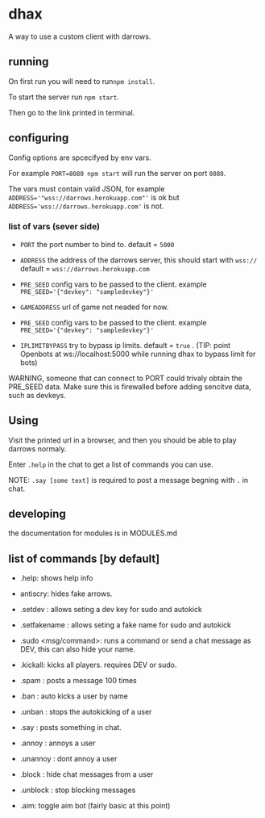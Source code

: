 # dhax

A way to use a custom client with darrows.

## running

On first run you will need to run``npm install``.

To start the server run ``npm start``.

Then go to the link printed in terminal.

## configuring

Config options are spcecifyed by env vars.

For example ``PORT=8080 npm start`` will run the server on port ``8080``. 

The vars must contain valid JSON, for example ``ADDRESS='"wss://darrows.herokuapp.com"'`` is ok but ``ADDRESS='wss://darrows.herokuapp.com'`` is not.

### list of vars (sever side)

- ``PORT`` the port number to bind to. default = ``5000``

- ``ADDRESS`` the address of the darrows server, this should start with ``wss://`` default = ``wss://darrows.herokuapp.com``

- ``PRE_SEED`` config vars to be passed to the client. example ``PRE_SEED='{"devkey": "sampledevkey"}'``

- ``GAMEADDRESS`` url of game not neaded for now.

- ``PRE_SEED`` config vars to be passed to the client. example ``PRE_SEED='{"devkey": "sampledevkey"}'``

- ``IPLIMITBYPASS`` try to bypass ip limits. default = ``true`` . (TIP: point Openbots at ws://localhost:5000 while running dhax to bypass limit for bots)

WARNING, someone that can connect to PORT could trivaly obtain the PRE_SEED data. 
Make sure this is firewalled before adding sencitve data, such as devkeys.

## Using

Visit the printed url in a browser, and then you should be able to play darrows normaly.

Enter ``.help`` in the chat to get a list of commands you can use.

NOTE: ``.say [some text]``  is required to post a message begning with ``.`` in chat.

## developing

the documentation for modules is in MODULES.md

## list of commands [by default]

- .help: shows help info

- antiscry: hides fake arrows.

- .setdev <key>: allows seting a dev key for sudo and autokick

- .setfakename <name>: allows seting a fake name for sudo and autokick

- .sudo <msg/command>: runs a command or send a chat message as DEV, this can also hide your name.

- .kickall: kicks all players. requires DEV or sudo.

- .spam <msg>: posts a message 100 times

- .ban <name>: auto kicks a user by name

- .unban <name>: stops the autokicking of a user
  
- .say <text>: posts something in chat.
  
- .annoy <name>: annoys a user
  
- .unannoy <name>: dont annoy a user

- .block <name>: hide chat messages from a user
  
- .unblock <name>: stop blocking messages
  
- .aim: toggle aim bot (fairly basic at this point)
